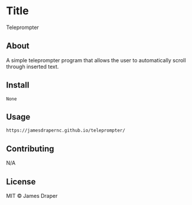 # Title

Teleprompter

## About
A simple teleprompter program that allows the user to automatically scroll through inserted text.

## Install

```
None
```

## Usage

```
https://jamesdrapernc.github.io/teleprompter/
```

## Contributing

N/A

## License

MIT © James Draper
